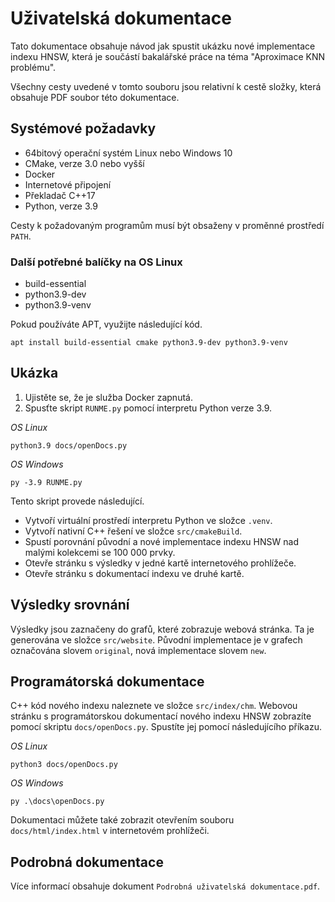# Uživatelská dokumentace

Tato dokumentace obsahuje návod jak spustit ukázku nové implementace indexu HNSW, která je součástí bakalářské práce na téma "Aproximace KNN problému".

Všechny cesty uvedené v tomto souboru jsou relativní k cestě složky, která obsahuje PDF soubor této dokumentace.

## Systémové požadavky
- 64bitový operační systém Linux nebo Windows 10
- CMake, verze 3.0 nebo vyšší
- Docker
- Internetové připojení
- Překladač C++17
- Python, verze 3.9

Cesty k požadovaným programům musí být obsaženy v proměnné prostředí `PATH`.

### Další potřebné balíčky na OS Linux
 - build-essential
 - python3.9-dev
 - python3.9-venv

Pokud používáte APT, využijte následující kód.

```none
apt install build-essential cmake python3.9-dev python3.9-venv
```

## Ukázka

1. Ujistěte se, že je služba Docker zapnutá.
2. Spusťte skript `RUNME.py` pomocí interpretu Python verze 3.9.

*OS Linux*
```none
python3.9 docs/openDocs.py
```

*OS Windows*
```none
py -3.9 RUNME.py
```

Tento skript provede následující.

- Vytvoří virtuální prostředí interpretu Python ve složce `.venv`.
- Vytvoří nativní C++ řešení ve složce `src/cmakeBuild`.
- Spustí porovnání původní a nové implementace indexu HNSW nad malými kolekcemi se 100 000 prvky.
- Otevře stránku s výsledky v jedné kartě internetového prohlížeče.
- Otevře stránku s dokumentací indexu ve druhé kartě.

## Výsledky srovnání

Výsledky jsou zaznačeny do grafů, které zobrazuje webová stránka. Ta je generována ve složce `src/website`. Původní implementace je v grafech označována slovem `original`, nová implementace slovem `new`.

## Programátorská dokumentace

C++ kód nového indexu naleznete ve složce `src/index/chm`. Webovou stránku s programátorskou dokumentací nového indexu HNSW zobrazíte pomocí skriptu `docs/openDocs.py`. Spustíte jej pomocí následujícího příkazu.

*OS Linux*
```none
python3 docs/openDocs.py
```

*OS Windows*
```none
py .\docs\openDocs.py
```

Dokumentaci můžete také zobrazit otevřením souboru `docs/html/index.html` v internetovém prohlížeči.

## Podrobná dokumentace

Více informací obsahuje dokument `Podrobná uživatelská dokumentace.pdf`.
